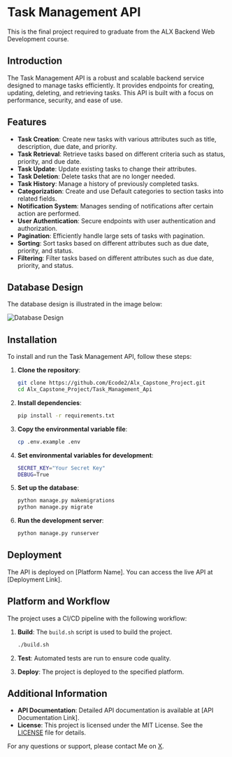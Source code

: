 # Task Management API

This is the final project required to graduate from the ALX Backend Web Development course.

## Introduction

The Task Management API is a robust and scalable backend service designed to manage tasks efficiently. It provides endpoints for creating, updating, deleting, and retrieving tasks. This API is built with a focus on performance, security, and ease of use.

## Features

- **Task Creation**: Create new tasks with various attributes such as title, description, due date, and priority.
- **Task Retrieval**: Retrieve tasks based on different criteria such as status, priority, and due date.
- **Task Update**: Update existing tasks to change their attributes.
- **Task Deletion**: Delete tasks that are no longer needed.
- **Task History**: Manage a history of previously completed tasks.
- **Categorization**: Create and use Default categories to section tasks into related fields.
- **Notification System**: Manages sending of notifications after certain action are performed.
- **User Authentication**: Secure endpoints with user authentication and authorization.
- **Pagination**: Efficiently handle large sets of tasks with pagination.
- **Sorting**: Sort tasks based on different attributes such as due date, priority, and status.
- **Filtering**: Filter tasks based on different attributes such as due date, priority, and status.

## Database Design

The database design is illustrated in the image below:

![Database Design](path/to/database_design_image.png)

## Installation

To install and run the Task Management API, follow these steps:

1. **Clone the repository**:

    ```sh
    git clone https://github.com/Ecode2/Alx_Capstone_Project.git
    cd Alx_Capstone_Project/Task_Management_Api
    ```

2. **Install dependencies**:

    ```sh
    pip install -r requirements.txt
    ```
   
3. **Copy the environmental variable file**:

    ```sh
    cp .env.example .env
    ```
   
4. **Set environmental variables for development**:

    ```sh
    SECRET_KEY="Your Secret Key"
    DEBUG=True
    ```

5. **Set up the database**:

    ```sh
    python manage.py makemigrations
    python manage.py migrate
    ```

6. **Run the development server**:

    ```sh
    python manage.py runserver
    ```

## Deployment

The API is deployed on [Platform Name]. You can access the live API at [Deployment Link].

## Platform and Workflow

The project uses a CI/CD pipeline with the following workflow:

1. **Build**: The `build.sh` script is used to build the project.

    ```sh
    ./build.sh
    ```

2. **Test**: Automated tests are run to ensure code quality.
3. **Deploy**: The project is deployed to the specified platform.

## Additional Information

- **API Documentation**: Detailed API documentation is available at [API Documentation Link].
- **License**: This project is licensed under the MIT License. See the [LICENSE](path/to/LICENSE) file for details.

For any questions or support, please contact Me on [X](https://x.com/abubakar_alaya?s=11).